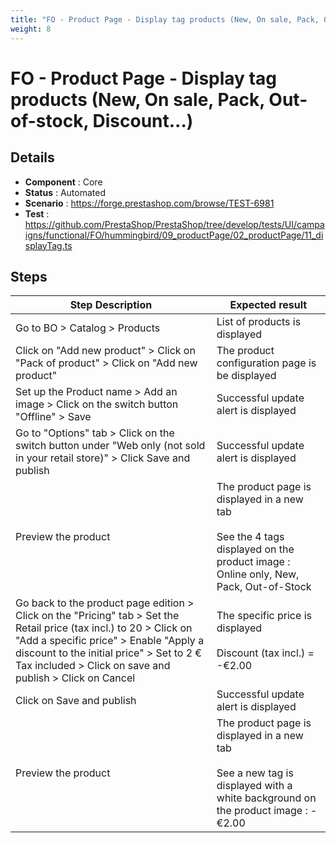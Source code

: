 ```yaml
---
title: "FO - Product Page - Display tag products (New, On sale, Pack, Out-of-stock, Discount...)"
weight: 8
---
```


# FO - Product Page - Display tag products (New, On sale, Pack, Out-of-stock, Discount...)
## Details
* **Component** : Core
* **Status** : Automated
* **Scenario** : https://forge.prestashop.com/browse/TEST-6981
* **Test** : https://github.com/PrestaShop/PrestaShop/tree/develop/tests/UI/campaigns/functional/FO/hummingbird/09_productPage/02_productPage/11_displayTag.ts

## Steps
| Step Description | Expected result |
| ----- | ----- |
| Go to BO > Catalog > Products | List of products is displayed |
| Click on "Add new product" > Click on "Pack of product" > Click on "Add new product" | The product configuration page is be displayed |
| Set up the Product name > Add an image > Click on the switch button "Offline" > Save | Successful update alert is displayed |
| Go to "Options" tab > Click on the switch button under "Web only (not sold in your retail store)" > Click Save and publish | Successful update alert is displayed |
| Preview the product | The product page is displayed in a new tab<br><br>See the 4 tags displayed on the product image : Online only, New, Pack, Out-of-Stock |
| Go back to the product page edition > Click on the "Pricing" tab > Set the Retail price (tax incl.) to 20 > Click on "Add a specific price" > Enable "Apply a discount to the initial price" > Set to 2 € Tax included  > Click on save and publish > Click on Cancel | The specific price is displayed<br><br>Discount (tax incl.) = -€2.00 |
| Click on Save and publish | Successful update alert is displayed |
| Preview the product | The product page is displayed in a new tab<br><br>See a new tag is displayed with a white background on the product image : -€2.00 |
